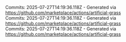 Commits: 2025-07-27T14:19:36.118Z - Generated via https://github.com/marketplace/actions/artificial-grass
<br>
Commits: 2025-07-27T14:19:36.118Z - Generated via https://github.com/marketplace/actions/artificial-grass
<br>
Commits: 2025-07-27T14:19:36.118Z - Generated via https://github.com/marketplace/actions/artificial-grass
<br>
